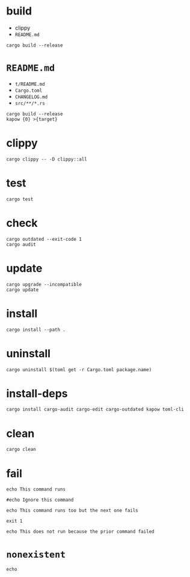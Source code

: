# build

* clippy
* `README.md`

```
cargo build --release
```

# `README.md`

* `t/README.md`
* `Cargo.toml`
* `CHANGELOG.md`
* `src/**/*.rs`

```
cargo build --release
kapow {0} >{target}
```

# clippy

```
cargo clippy -- -D clippy::all
```

# test

```
cargo test
```

# check

```
cargo outdated --exit-code 1
cargo audit
```

# update

```
cargo upgrade --incompatible
cargo update
```

# install

```
cargo install --path .
```

# uninstall

```
cargo uninstall $(toml get -r Cargo.toml package.name)
```

# install-deps

```
cargo install cargo-audit cargo-edit cargo-outdated kapow toml-cli
```

# clean

```
cargo clean
```

# fail

```
echo This command runs

#echo Ignore this command

echo This command runs too but the next one fails

exit 1

echo This does not run because the prior command failed
```

# `nonexistent`

```
echo
```
  
